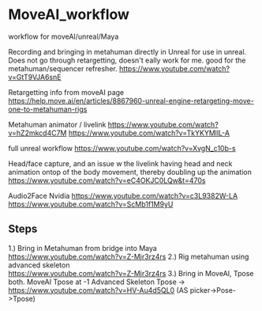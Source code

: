 # MoveAI_workflow
workflow for moveAI/unreal/Maya

Recording and bringing in metahuman directly in Unreal for use in unreal. Does not go through retargetting, doesn't eally work for me. good for the metahuman/sequencer refresher.
https://www.youtube.com/watch?v=GtT9VJA6snE

Retargetting info from moveAI page
https://help.move.ai/en/articles/8867960-unreal-engine-retargeting-move-one-to-metahuman-rigs





Metahuman animator / livelink
https://www.youtube.com/watch?v=hZ2mkcd4C7M
https://www.youtube.com/watch?v=TkYKYMllL-A

full unreal workflow
https://www.youtube.com/watch?v=XvgN_c10b-s





Head/face capture, and an issue w the livelink having head and neck animation ontop of the body movement, thereby doubling up the animation
https://www.youtube.com/watch?v=eC4OKJC0LQw&t=470s






Audio2Face Nvidia
https://www.youtube.com/watch?v=c3L9382W-LA
https://www.youtube.com/watch?v=ScMb1f1M9yU



## Steps
1.) Bring in Metahuman from bridge into Maya   
https://www.youtube.com/watch?v=Z-Mjr3rz4rs
2.) Rig metahuman using advanced skeleton   
https://www.youtube.com/watch?v=Z-Mjr3rz4rs
3.) Bring in MoveAI, Tpose both.
MoveAI Tpose at -1
Advanced Skeleton Tpose -> https://www.youtube.com/watch?v=HV-Au4d5QL0 (AS picker->Pose->Tpose)
